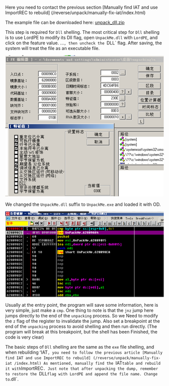 Here you need to contact the previous section [Manually find IAT and use ImportREC to rebuild] (/reverse/unpack/manually-fix-iat/index.html)


The example file can be downloaded here: [unpack_dll.zip](https://github.com/ctf-wiki/ctf-challenges/blob/master/reverse/unpack/example/unpack_dll.zip)


This step is required for `Dll` shelling. The most critical step for `Dll` shelling is to use LordPE to modify its Dll flag, open `UnpackMe.dll` with `LordPE`, and click on the feature value. ...`, then uncheck the `DLL` flag. After saving, the system will treat the file as an executable file.


![12.png](./figure/unpack_dll/upx-dll-unpack-12.png)



We changed the `UnpackMe.dll` suffix to `UnpackMe.exe` and loaded it with OD.


![13.png](./figure/unpack_dll/upx-dll-unpack-13.png)



Usually at the entry point, the program will save some information, here is very simple, just make a `cmp`. One thing to note is that the `jnz` jump here jumps directly to the end of the `unpacking` process. So we Need to modify the `z` flag of the register to invalidate the jump. Also set a breakpoint at the end of the `unpacking` process to avoid shelling and then run directly. (The program will break at this breakpoint, but the shell has been Finished, the code is very clear)


The basic steps of `Dll` shelling are the same as the `exe` file shelling, and when rebuilding ʻIAT`, you need to follow the previous article [Manually find IAT and use ImportREC to rebuild] (/reverse/unpack/manually-fix-iat /index.html) As mentioned, manually find the `IAT` table and rebuild it with `ImportREC`. Just note that after unpacking the dump, remember to restore the `DLL` flag with LordPE and append the file name. Change to `.dll`.
